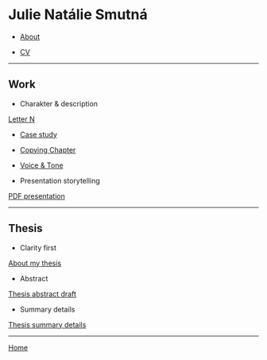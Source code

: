 # Julie Natálie Smutná

- [About](02-intentional-aboutness/about.md)

- [CV](03-curriculum-vitae/cv-2020-jnsmutna.md)

---

## Work

- Charakter & description

[Letter N](01-character-description/character-description.md)

- [Case study](02-intentional-aboutness/case-study.md)

- [Copying Chapter](04-voice-tone/copying-chapter-6.md)

- [Voice & Tone](04-voice-tone/voice-tone-worksheet.md)

- Presentation storytelling

[PDF presentation](presentation.pdf)

---
## Thesis

- Clarity first

[About my thesis](06-clarity-first/thesis-outline.md)

- Abstract

[Thesis abstract draft](07-abstract-draft/thesis-abstract-draft.md)


- Summary details

[Thesis summary details](08-summary-details/thesis-summary-details.md)

---

[Home](https://github.com/JulieNSmut)

